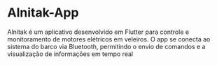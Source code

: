 # Alnitak-App
Alnitak é um aplicativo desenvolvido em Flutter para controle e monitoramento de motores elétricos em veleiros. O app se conecta ao sistema do barco via Bluetooth, permitindo o envio de comandos e a visualização de informações em tempo real
